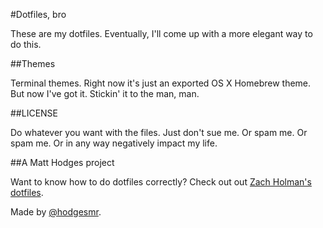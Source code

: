 #Dotfiles, bro

These are my dotfiles. Eventually, I'll come up with a more elegant way to do this.

##Themes

Terminal themes. Right now it's just an exported OS X Homebrew theme. But now I've got it. Stickin' it to the man, man.

##LICENSE

Do whatever you want with the files. Just don't sue me. Or spam me. Or spam me. Or in any way negatively impact my life.

##A Matt Hodges project

Want to know how to do dotfiles correctly? Check out out [Zach Holman's dotfiles](http://github.com/holman/dotfiles).

Made by [@hodgesmr](http://twitter.com/hodgesmr).
